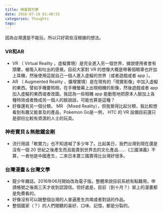```yaml
---
title: 精靈寶可夢
date: 2016-07-19 01:48:55
categories: Thoughts
tags:
---
```


因為台灣還是不能玩，所以只好寫些沒根據的想法。


### VR和AR

- VR （ Virtual Reality ，虛擬實境）是完全進入另一個世界，據說使用者會有頭暈，被吸入和吐出的感覺。目前大家對 VR 的想像大概是帶著個眼罩也許加上耳機，然後使用這就自己一個人進入虛擬的世界（或者遊戲或者 app ）。
- AR （ Augmented Reality ，擴增實境）是在現有的「現實影像」中加入虛擬的東西。譬如手機要照相，在手機螢幕上出現相機的影像，然後遊戲或者 app 加入虛擬的東西或者改圖。我認為一些相機 app 能動態地把原本人臉加上各種特效或者換成另一個人的臉說話，可能也算是這種？
- 好像還有另一個分類， MR （Mixed Reality），但我覺得比起分類，我比較想看到有趣又能普及的產品，Pokemon Go是一例， HTC 的 VR 設備目前還只是部份比較有資源的人士的玩具。


### 神奇寶貝＆無敵鐵金剛

- 流行用語「軟實力」也不知道喊了多少年了。比起美日，我們台灣到現在還是沒有一個 20 世紀之後產生而且能賣到世界去的文化產品……《三國演義》不算，一者他是中國產生，二來日本賣三國賣得比台灣好很多。


### 台灣漫畫＆台灣文學

- 龍少年雜誌。2016年06月開始改為電子版。整體來說目前系統有點難用，申請帳號之後兩三天才收到認證信。但好處是，目前（到十月？）架上的漫畫都是免費看的。
- 好像沒有可以跟整個台灣的人普遍產生共鳴或者對話的作品。
- 整個國家（？）的人們閱聽的喜好、口味、記憶，都是分裂的。
